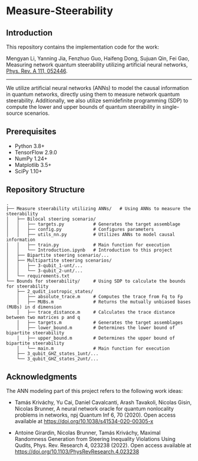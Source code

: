 # Measure-Steerability
## Introduction

This repository contains the implementation code for the work:

Mengyan Li, Yanning Jia, Fenzhuo Guo, Haifeng Dong, Sujuan Qin, Fei Gao, Measuring network quantum steerability utilizing artificial neural networks, [Phys. Rev. A 111, 052446](https://doi.org/10.1103/PhysRevA.111.052446).

---

We utilize artificial neural networks (ANNs) to model the causal information in quantum networks, directly using them to measure network quantum steerability. Additionally, we also utilize semidefinite programming (SDP) to compute the lower and upper bounds of quantum steerability in single-source scenarios.

## Prerequisites

- Python 3.8+
- TensorFlow 2.9.0
- NumPy 1.24+
- Matplotlib 3.5+
- SciPy 1.10+

## Repository Structure

```
.
├── Measure steerability utilizing ANNs/   # Using ANNs to measure the steerability
│   ├── Bilocal steering scenario/
│   │   ├── targets.py           # Generates the target assemblage
│   │   ├── config.py            # Configures parameters
│   │   ├── utils_nn.py          # Utilizes ANNs to model causal information
│   │   ├── train.py             # Main function for execution
│   │   └── Introduction.ipynb   # Introduction to this project
│   ├── Bipartite steering scenario/...
│   ├── Multipartite steering scenarios/
│   │   ├── 3-qubit_1-unt/...
│   │   └── 3-qubit_2-unt/...
│   └── requirements.txt
└── Bounds for steerability/     # Using SDP to calculate the bounds for steerability
    ├── 2_qudit_isotropic_states/
    │   ├── absolute_trace.m     # Computes the trace from Fq to Fp
    │   ├── MUBs.m               # Returns the mutually unbiased bases (MUBs) in d dimension
    │   ├── trace_distance.m     # Calculates the trace distance between two matrices p and q
    │   ├── targets.m            # Generates the target assemblages
    │   ├── lower_bound.m        # Determines the lower bound of bipartite steerability
    │   ├── upper_bound.m        # Determines the upper bound of bipartite steerability
    │   └── main.m               # Main function for execution
    ├── 3_qubit_GHZ_states_1unt/...
    └── 3_qubit_GHZ_states_2unt/...
```

## Acknowledgments

The ANN modeling part of this project refers to the following work ideas:

- Tamás Kriváchy, Yu Cai, Daniel Cavalcanti, Arash Tavakoli, Nicolas Gisin, Nicolas Brunner, A neural network oracle for quantum nonlocality problems in networks, npj Quantum Inf 6, 70 (2020). Open access available at https://doi.org/10.1038/s41534-020-00305-x

- Antoine Girardin, Nicolas Brunner, Tamás Kriváchy, Maximal Randomness Generation from Steering Inequality Violations Using Qudits, Phys. Rev. Research 4, 023238 (2022). Open access available at https://doi.org/10.1103/PhysRevResearch.4.023238


